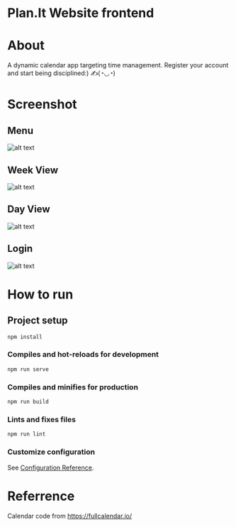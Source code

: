 # Plan.It Website frontend

<h1>About</h1>
A dynamic calendar app targeting time management. Register your account and start being disciplined:)
✍(◔◡◔)

<h1>Screenshot</h1>

## Menu
![alt text](https://user-images.githubusercontent.com/32347376/175949156-97f86dba-243b-45d8-9a63-916971814b9f.png)
## Week View
![alt text](https://user-images.githubusercontent.com/32347376/175950764-ba706e95-4ad1-4e01-8c73-7f94ea0f3c65.png)
## Day View
![alt text](https://user-images.githubusercontent.com/32347376/175950769-76a6601a-f943-4bf2-b743-e44998218c45.png)
## Login
![alt text](https://user-images.githubusercontent.com/32347376/175950750-338b31c0-33fb-47b3-9ccc-e12fb5c276f6.png)

<h1>How to run</h1>

## Project setup
```
npm install
```

### Compiles and hot-reloads for development
```
npm run serve
```

### Compiles and minifies for production
```
npm run build
```

### Lints and fixes files
```
npm run lint
```

### Customize configuration
See [Configuration Reference](https://cli.vuejs.org/config/).

# Referrence
Calendar code from https://fullcalendar.io/

